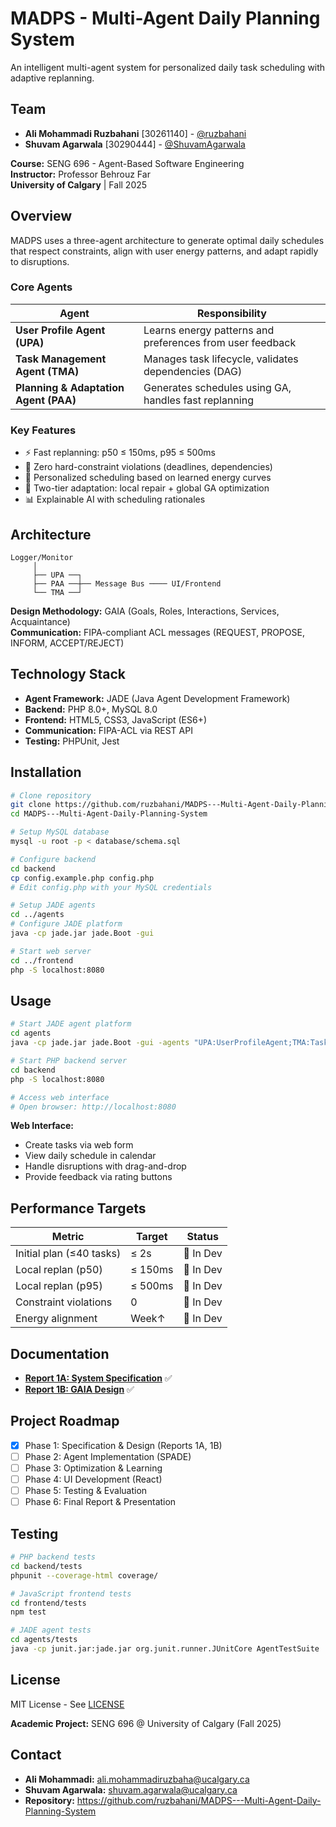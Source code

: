 # MADPS - Multi-Agent Daily Planning System

An intelligent multi-agent system for personalized daily task scheduling with adaptive replanning.

## Team

- **Ali Mohammadi Ruzbahani** [30261140] - [@ruzbahani](https://github.com/ruzbahani)
- **Shuvam Agarwala** [30290444] - [@ShuvamAgarwala](https://github.com/ShuvamAgarwala)

**Course:** SENG 696 - Agent-Based Software Engineering  
**Instructor:** Professor Behrouz Far  
**University of Calgary** | Fall 2025

## Overview

MADPS uses a three-agent architecture to generate optimal daily schedules that respect constraints, align with user energy patterns, and adapt rapidly to disruptions.

### Core Agents

| Agent | Responsibility |
|-------|---------------|
| **User Profile Agent (UPA)** | Learns energy patterns and preferences from user feedback |
| **Task Management Agent (TMA)** | Manages task lifecycle, validates dependencies (DAG) |
| **Planning & Adaptation Agent (PAA)** | Generates schedules using GA, handles fast replanning |

### Key Features

- ⚡ Fast replanning: p50 ≤ 150ms, p95 ≤ 500ms
- 🎯 Zero hard-constraint violations (deadlines, dependencies)
- 🧠 Personalized scheduling based on learned energy curves
- 🔄 Two-tier adaptation: local repair + global GA optimization
- 📊 Explainable AI with scheduling rationales

## Architecture

```
Logger/Monitor
     │
     ├── UPA ──┐
     ├── PAA ──┼── Message Bus ──── UI/Frontend
     └── TMA ──┘
```

**Design Methodology:** GAIA (Goals, Roles, Interactions, Services, Acquaintance)  
**Communication:** FIPA-compliant ACL messages (REQUEST, PROPOSE, INFORM, ACCEPT/REJECT)

## Technology Stack

- **Agent Framework:** JADE (Java Agent Development Framework)
- **Backend:** PHP 8.0+, MySQL 8.0
- **Frontend:** HTML5, CSS3, JavaScript (ES6+)
- **Communication:** FIPA-ACL via REST API
- **Testing:** PHPUnit, Jest

## Installation

```bash
# Clone repository
git clone https://github.com/ruzbahani/MADPS---Multi-Agent-Daily-Planning-System.git
cd MADPS---Multi-Agent-Daily-Planning-System

# Setup MySQL database
mysql -u root -p < database/schema.sql

# Configure backend
cd backend
cp config.example.php config.php
# Edit config.php with your MySQL credentials

# Setup JADE agents
cd ../agents
# Configure JADE platform
java -cp jade.jar jade.Boot -gui

# Start web server
cd ../frontend
php -S localhost:8080
```

## Usage

```bash
# Start JADE agent platform
cd agents
java -cp jade.jar jade.Boot -gui -agents "UPA:UserProfileAgent;TMA:TaskManagementAgent;PAA:PlanningAgent"

# Start PHP backend server
cd backend
php -S localhost:8080

# Access web interface
# Open browser: http://localhost:8080
```

**Web Interface:**
- Create tasks via web form
- View daily schedule in calendar
- Handle disruptions with drag-and-drop
- Provide feedback via rating buttons

## Performance Targets

| Metric | Target | Status |
|--------|--------|--------|
| Initial plan (≤40 tasks) | ≤ 2s | 🔄 In Dev |
| Local replan (p50) | ≤ 150ms | 🔄 In Dev |
| Local replan (p95) | ≤ 500ms | 🔄 In Dev |
| Constraint violations | 0 | 🔄 In Dev |
| Energy alignment | Week↑ | 🔄 In Dev |

## Documentation

- **[Report 1A: System Specification](docs/reports/Report-1A-System-Specification.pdf)** ✅
- **[Report 1B: GAIA Design](docs/reports/Report-1B-GAIA-Design.pdf)** ✅

## Project Roadmap

- [x] Phase 1: Specification & Design (Reports 1A, 1B)
- [ ] Phase 2: Agent Implementation (SPADE)
- [ ] Phase 3: Optimization & Learning
- [ ] Phase 4: UI Development (React)
- [ ] Phase 5: Testing & Evaluation
- [ ] Phase 6: Final Report & Presentation

## Testing

```bash
# PHP backend tests
cd backend/tests
phpunit --coverage-html coverage/

# JavaScript frontend tests
cd frontend/tests
npm test

# JADE agent tests
cd agents/tests
java -cp junit.jar:jade.jar org.junit.runner.JUnitCore AgentTestSuite
```

## License

MIT License - See [LICENSE](LICENSE)

**Academic Project:** SENG 696 @ University of Calgary (Fall 2025)

## Contact

- **Ali Mohammadi:** ali.mohammadiruzbaha@ucalgary.ca
- **Shuvam Agarwala:** shuvam.agarwala@ucalgary.ca
- **Repository:** https://github.com/ruzbahani/MADPS---Multi-Agent-Daily-Planning-System
